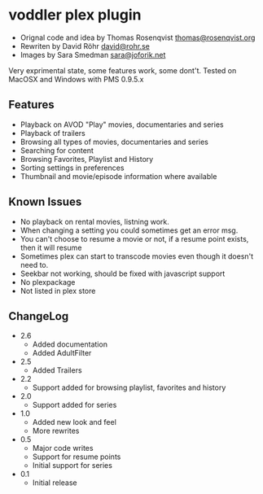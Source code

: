 # voddler plex plugin 

* Orignal code and idea by Thomas Rosenqvist <thomas@rosenqvist.org>
* Rewriten by David Röhr <david@rohr.se>
* Images by Sara Smedman <sara@joforik.net>

Very exprimental state, some features work, some dont't. Tested on MacOSX and Windows with PMS 0.9.5.x

## Features

* Playback on AVOD "Play" movies, documentaries and series
* Playback of trailers
* Browsing all types of movies, documentaries and series
* Searching for content
* Browsing Favorites, Playlist and History
* Sorting settings in preferences
* Thumbnail and movie/episode information where available

## Known Issues

* No playback on rental movies, listning work.
* When changing a setting you could sometimes get an error msg.
* You can't choose to resume a movie or not, if a resume point exists, then it will resume
* Sometimes plex can start to transcode movies even though it doesn't need to.
* Seekbar not working, should be fixed with javascript support
* No plexpackage
* Not listed in plex store

## ChangeLog

* 2.6
    * Added documentation
    * Added AdultFilter
* 2.5
    * Added Trailers
* 2.2
    * Support added for browsing playlist, favorites and history
* 2.0
    * Support added for series
* 1.0
    * Added new look and feel
    * More rewrites
* 0.5
    * Major code writes
    * Support for resume points
    * Initial support for series
* 0.1
    * Initial release
